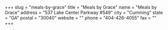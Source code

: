 +++
slug = "meals-by-grace"
title = "Meals by Grace"
name = "Meals by Grace"
address = "537 Lake Center Parkway #549"
city = "Cumming"
state = "GA"
postal = "30040"
website = ""
phone = "404-426-4055"
fax = ""
+++
